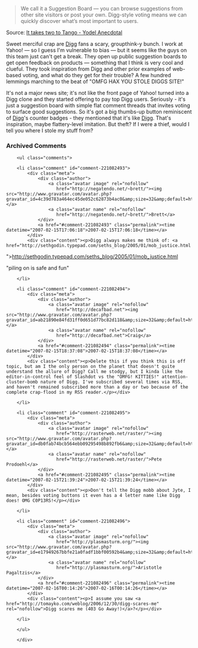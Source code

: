 <blockquote cite="http://yodel.yahoo.com/2007/02/14/it-takes-two-to-tango/">We call it a Suggestion Board — you can browse suggestions from other site visitors or post your own. Digg-style voting means we can quickly discover what’s most important to users.</blockquote><div class="quotesource">Source: <a href="http://yodel.yahoo.com/2007/02/14/it-takes-two-to-tango/">It takes two to Tango - Yodel Anecdotal</a></div>

Sweet merciful crap are [Digg][] fans a scary, groupthink-y bunch.  I work at Yahoo! — so I guess I'm vulnerable to bias — but it seems like the guys on this team just can't get a break.  They open up public suggestion boards to get open feedback on products — something that I think is very cool and clueful.  They took inspiration from Digg and other prior examples of web-based voting, and what do they get for their trouble?  A few hundred lemmings marching to the beat of "OMFG HAX YOU STOLE DIGGS SITE!"

It's not a major news site; it's not like the front page of Yahoo! turned into a Digg clone and they started offering to pay top Digg users.  Seriously - it's just a suggestion board with simple flat comment threads that invites voting to surface good suggestions.  So it's got a big thumbs-up button reminiscent of [Digg][]'s counter badges - they mentioned that it's like [Digg][].  That's inspiration, maybe flattery-level imitation.  But theft?  If I were a thief, would I tell you where I stole my stuff from?

[digg]: http://digg.com

<div id="comments" class="comments archived-comments">
            <h3>Archived Comments</h3>
            
        <ul class="comments">
            
        <li class="comment" id="comment-221082493">
            <div class="meta">
                <div class="author">
                    <a class="avatar image" rel="nofollow" 
                       href="http://negatendo.net/~brett/"><img src="http://www.gravatar.com/avatar.php?gravatar_id=4c39d783a464ec45de052c62873b4ac0&amp;size=32&amp;default=http://mediacdn.disqus.com/1320279820/images/noavatar32.png"/></a>
                    <a class="avatar name" rel="nofollow" 
                       href="http://negatendo.net/~brett/">Brett</a>
                </div>
                <a href="#comment-221082493" class="permalink"><time datetime="2007-02-15T17:06:18">2007-02-15T17:06:18</time></a>
            </div>
            <div class="content"><p>Digg always makes me think of: <a href="http://sethgodin.typepad.com/seths_blog/2005/01/mob_justice.html
">http://sethgodin.typepad.com/seths_blog/2005/01/mob_justice.html</a></p>

<p>"piling on is safe and fun"</p></div>
            
        </li>
    
        <li class="comment" id="comment-221082494">
            <div class="meta">
                <div class="author">
                    <a class="avatar image" rel="nofollow" 
                       href="http://decafbad.net"><img src="http://www.gravatar.com/avatar.php?gravatar_id=ab21890e84fd31ff0d651d77bc82d118&amp;size=32&amp;default=http://mediacdn.disqus.com/1320279820/images/noavatar32.png"/></a>
                    <a class="avatar name" rel="nofollow" 
                       href="http://decafbad.net">Craig</a>
                </div>
                <a href="#comment-221082494" class="permalink"><time datetime="2007-02-15T18:37:08">2007-02-15T18:37:08</time></a>
            </div>
            <div class="content"><p>Delete this if you think this is off topic, but am I the only person on the planet that doesn't quite understand the allure of Digg? Call me stodgy, but I kinda like the editor-in-control feel of Slashdot vs the "OMFG! KITTIES!" attention-cluster-bomb nature of Digg. I've subscribed several times via RSS, and haven't remained subscribed more than a day or two because of the complete crap-flood in my RSS reader.</p></div>
            
        </li>
    
        <li class="comment" id="comment-221082495">
            <div class="meta">
                <div class="author">
                    <a class="avatar image" rel="nofollow" 
                       href="http://rasterweb.net/raster/"><img src="http://www.gravatar.com/avatar.php?gravatar_id=db0fab74bcb564ebb09295498b892fb6&amp;size=32&amp;default=http://mediacdn.disqus.com/1320279820/images/noavatar32.png"/></a>
                    <a class="avatar name" rel="nofollow" 
                       href="http://rasterweb.net/raster/">Pete Prodoehl</a>
                </div>
                <a href="#comment-221082495" class="permalink"><time datetime="2007-02-15T21:39:24">2007-02-15T21:39:24</time></a>
            </div>
            <div class="content"><p>Don't tell the Digg mobb about Jyte, I mean, besides voting buttons it even has a 4 letter name like Digg does! OMG C0P13RS!</p></div>
            
        </li>
    
        <li class="comment" id="comment-221082496">
            <div class="meta">
                <div class="author">
                    <a class="avatar image" rel="nofollow" 
                       href="http://plasmasturm.org/"><img src="http://www.gravatar.com/avatar.php?gravatar_id=e17949267bbfe21a0fadf1bbf00592b4&amp;size=32&amp;default=http://mediacdn.disqus.com/1320279820/images/noavatar32.png"/></a>
                    <a class="avatar name" rel="nofollow" 
                       href="http://plasmasturm.org/">Aristotle Pagaltzis</a>
                </div>
                <a href="#comment-221082496" class="permalink"><time datetime="2007-02-16T00:14:26">2007-02-16T00:14:26</time></a>
            </div>
            <div class="content"><p>I assume you saw <a href="http://tomayko.com/weblog/2006/12/30/digg-scares-me" rel="nofollow">Digg scares me (403 Go Away!)</a>?</p></div>
            
        </li>
    
        </ul>
    
        </div>
    